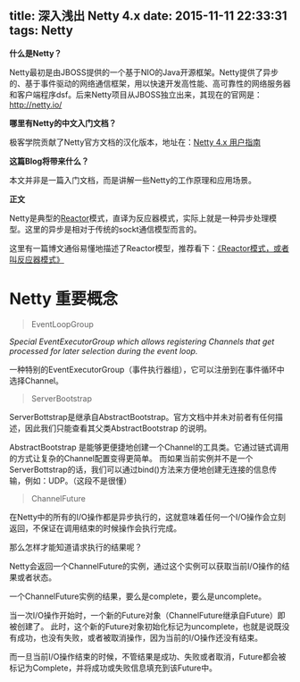 title: 深入浅出 Netty 4.x
date: 2015-11-11 22:33:31
tags: Netty
---
**什么是Netty？**

Netty最初是由JBOSS提供的一个基于NIO的Java开源框架。Netty提供了异步的、基于事件驱动的网络通信框架，用以快速开发高性能、高可靠性的网络服务器和客户端程序dsf。后来Netty项目从JBOSS独立出来，其现在的官网是：http://netty.io/
<!--more-->
**哪里有Netty的中文入门文档？**

极客学院贡献了Netty官方文档的汉化版本，地址在：[Netty 4.x 用户指南](http://wiki.jikexueyuan.com/project/netty-4-user-guide/)

**这篇Blog将带来什么？**

本文并非是一篇入门文档，而是讲解一些Netty的工作原理和应用场景。

**正文**

Netty是典型的[Reactor](http://dl2.iteye.com/upload/attachment/0035/6239/d5ffb4de-ba22-380d-9017-baf5aefcb85d.pdf)模式，直译为反应器模式，实际上就是一种异步处理模型。这里的异步是相对于传统的sockt通信模型而言的。

这里有一篇博文通俗易懂地描述了Reactor模型，推荐看下：[《Reactor模式，或者叫反应器模式》](http://daimojingdeyu.iteye.com/blog/828696)

# Netty 重要概念

> EventLoopGroup

*Special EventExecutorGroup which allows registering Channels that get processed for later selection during the event loop.*

一种特别的EventExecutorGroup（事件执行器组），它可以注册到在事件循环中选择Channel。


> ServerBootstrap

ServerBottstrap是继承自AbstractBootstrap。官方文档中并未对前者有任何描述，因此我们只能查看其父类AbstractBootstrap 的说明。

AbstractBootstrap 是能够更便捷地创建一个Channel的工具类。它通过链式调用的方式让复杂的Channel配置变得更简单。
而如果当前实例并不是一个ServerBottstrap的话，我们可以通过bind()方法来方便地创建无连接的信息传输，例如：UDP。（这段不是很懂）



> ChannelFuture

在Netty中的所有的I/O操作都是异步执行的，这就意味着任何一个I/O操作会立刻返回，不保证在调用结束的时候操作会执行完成。

那么怎样才能知道请求执行的结果呢？

Netty会返回一个ChannelFuture的实例，通过这个实例可以获取当前I/O操作的结果或者状态。

一个ChannelFuture实例的结果，要么是complete，要么是uncomplete。

当一次I/O操作开始时，一个新的Future对象（ChannelFuture继承自Future）即被创建了。
此时，这个新的Future对象初始化标记为uncomplete，也就是说既没有成功，也没有失败，或者被取消操作，因为当前的I/O操作还没有结束。

而一旦当前I/O操作结束的时候，不管结果是成功、失败或者取消，Future都会被标记为Complete，并将成功或失败信息填充到该Future中。
